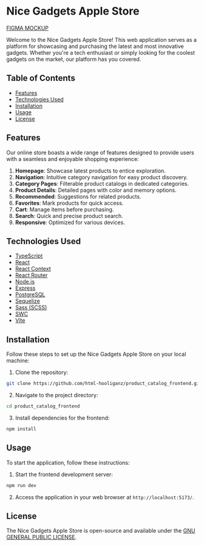 # Nice Gadgets Apple Store

[FIGMA MOCKUP](<https://www.figma.com/file/T5ttF21UnT6RRmCQQaZc6L/Phone-catalog-(V2)-Original?type=design&node-id=0-1&mode=design&t=NP3TpMmy0h9Usmnb-0>)

Welcome to the Nice Gadgets Apple Store! This web application serves as a platform for showcasing and purchasing the latest and most innovative gadgets. Whether you're a tech enthusiast or simply looking for the coolest gadgets on the market, our platform has you covered.

## Table of Contents

- [Features](#features)
- [Technologies Used](#technologies-used)
- [Installation](#installation)
- [Usage](#usage)
- [License](#license)

## Features

Our online store boasts a wide range of features designed to provide users with a seamless and enjoyable shopping experience:

1. **Homepage**: Showcase latest products to entice exploration.
2. **Navigation**: Intuitive category
   navigation for easy product discovery.
3. **Category Pages**: Filterable product catalogs in dedicated categories.
4. **Product Details**: Detailed pages with color and memory options.
5. **Recommended**: Suggestions for related products.
6. **Favorites**: Mark products for quick access.
7. **Cart**: Manage items before purchasing.
8. **Search**: Quick and precise product search.
9. **Responsive**: Optimized for various devices.

## Technologies Used

- [TypeScript](https://www.typescriptlang.org/)
- [React](https://reactjs.org/)
- [React Context](https://reactjs.org/docs/context.html)
- [React Router](https://reactrouter.com/)
- [Node.js](https://nodejs.org/)
- [Express](https://expressjs.com/)
- [PostgreSQL](https://www.postgresql.org/)
- [Sequelize](https://sequelize.org/)
- [Sass (SCSS)](https://sass-lang.com/)
- [SWC](https://swc.rs/)
- [Vite](https://vitejs.dev/)

## Installation

Follow these steps to set up the Nice Gadgets Apple Store on your local machine:

1. Clone the repository:

```bash
git clone https://github.com/html-hooliganz/product_catalog_frontend.git
```

2. Navigate to the project directory:

```bash
cd product_catalog_frontend
```

3. Install dependencies for the frontend:

```bash
npm install
```

## Usage

To start the application, follow these instructions:

1. Start the frontend development server:

```bash
npm run dev
```

2. Access the application in your web browser at `http://localhost:5173/`.

## License

The Nice Gadgets Apple Store is open-source and available under the [GNU GENERAL PUBLIC LICENSE](LICENSE).
